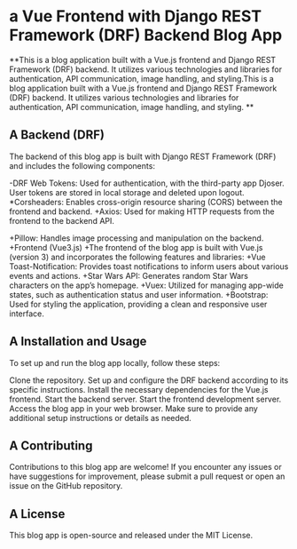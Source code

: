 # a Vue Frontend with Django REST Framework (DRF) Backend Blog App
**This is a blog application built with a Vue.js frontend and Django REST Framework (DRF) backend. It utilizes various technologies and libraries for authentication, API communication, image handling, and styling.This is a blog application built with a Vue.js frontend and Django REST Framework (DRF) backend. It utilizes various technologies and libraries for authentication, API communication, image handling, and styling.
**
## A Backend (DRF)
The backend of this blog app is built with Django REST Framework (DRF) and includes the following components:

-DRF Web Tokens: Used for authentication, with the third-party app Djoser. User tokens are stored in local storage and deleted upon logout.
*Corsheaders: Enables cross-origin resource sharing (CORS) between the frontend and backend.
+Axios: Used for making HTTP requests from the frontend to the backend API.

+Pillow: Handles image processing and manipulation on the backend.
+Frontend (Vue3.js)
+The frontend of the blog app is built with Vue.js (version 3) and incorporates the following features and libraries:
+Vue Toast-Notification: Provides toast notifications to inform users about various events and actions.
+Star Wars API: Generates random Star Wars characters on the app’s homepage.
+Vuex: Utilized for managing app-wide states, such as authentication status and user information.
+Bootstrap: Used for styling the application, providing a clean and responsive user interface.

## A Installation and Usage
To set up and run the blog app locally, follow these steps:

Clone the repository.
Set up and configure the DRF backend according to its specific instructions.
Install the necessary dependencies for the Vue.js frontend.
Start the backend server.
Start the frontend development server.
Access the blog app in your web browser.
Make sure to provide any additional setup instructions or details as needed.

## A Contributing
Contributions to this blog app are welcome! If you encounter any issues or have suggestions for improvement, please submit a pull request or open an issue on the GitHub repository.

## A License
This blog app is open-source and released under the MIT License.
